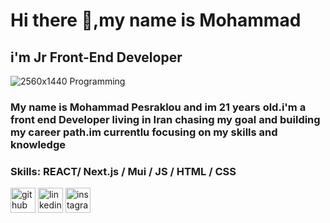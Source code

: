 # Hi there 👋,my name is Mohammad
## i'm Jr Front-End Developer

![2560x1440  Programming](https://user-images.githubusercontent.com/102437630/212471856-ba9038ce-2f5a-4646-9658-74b857d25367.png)

 ### My name is Mohammad Pesraklou and im 21 years old.i'm a front end Developer living in Iran chasing my goal and building my career path.im currentlu focusing on my skills and knowledge

### Skills:  REACT/ Next.js  / Mui / JS / HTML / CSS



[<img src='https://cdn.jsdelivr.net/npm/simple-icons@3.0.1/icons/github.svg' alt='github' height='40'>](https://github.com/https://github.com/Mohammad-pesaraklou) 
[<img src='https://cdn.jsdelivr.net/npm/simple-icons@3.0.1/icons/linkedin.svg' alt='linkedin' height='40'>](https://www.linkedin.com/in/www.linkedin.com/in/mahammad-pesraklou-jfd/) 
[<img src='https://cdn.jsdelivr.net/npm/simple-icons@3.0.1/icons/instagram.svg' alt='instagram' height='40'>](https://www.instagram.com/https://www.instagram.com/._mhwmd6/)  

